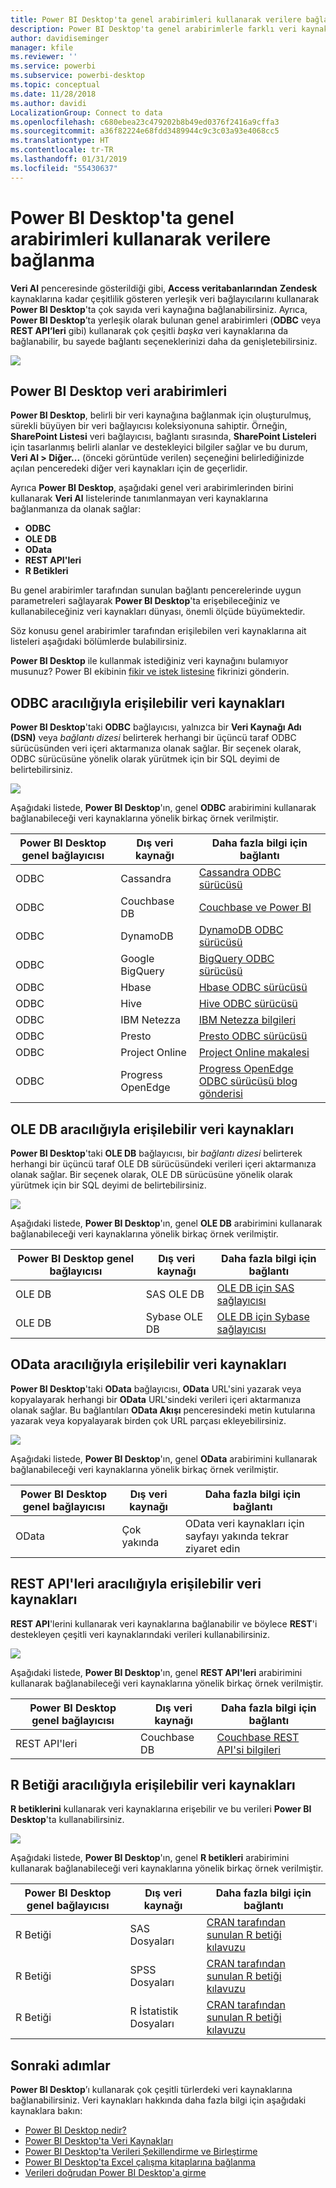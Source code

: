 ```yaml
---
title: Power BI Desktop'ta genel arabirimleri kullanarak verilere bağlanma
description: Power BI Desktop'ta genel arabirimlerle farklı veri kaynaklarına bağlanmayı öğrenin
author: davidiseminger
manager: kfile
ms.reviewer: ''
ms.service: powerbi
ms.subservice: powerbi-desktop
ms.topic: conceptual
ms.date: 11/28/2018
ms.author: davidi
LocalizationGroup: Connect to data
ms.openlocfilehash: c680ebea23c479202b8b49ed0376f2416a9cffa3
ms.sourcegitcommit: a36f82224e68fdd3489944c9c3c03a93e4068cc5
ms.translationtype: HT
ms.contentlocale: tr-TR
ms.lasthandoff: 01/31/2019
ms.locfileid: "55430637"
---
```

# <a name="connect-to-data-using-generic-interfaces-in-power-bi-desktop"></a>Power BI Desktop'ta genel arabirimleri kullanarak verilere bağlanma
**Veri Al** penceresinde gösterildiği gibi, **Access veritabanlarından** **Zendesk** kaynaklarına kadar çeşitlilik gösteren yerleşik veri bağlayıcılarını kullanarak **Power BI Desktop**'ta çok sayıda veri kaynağına bağlanabilirsiniz. Ayrıca, **Power BI Desktop**’ta yerleşik olarak bulunan genel arabirimleri (**ODBC** veya **REST API’leri** gibi) kullanarak çok çeşitli *başka* veri kaynaklarına da bağlanabilir, bu sayede bağlantı seçeneklerinizi daha da genişletebilirsiniz.

![](media/desktop-connect-using-generic-interfaces/generic-data-interfaces_1.png)

## <a name="power-bi-desktop-data-interfaces"></a>Power BI Desktop veri arabirimleri
**Power BI Desktop**, belirli bir veri kaynağına bağlanmak için oluşturulmuş, sürekli büyüyen bir veri bağlayıcısı koleksiyonuna sahiptir. Örneğin, **SharePoint Listesi** veri bağlayıcısı, bağlantı sırasında, **SharePoint Listeleri** için tasarlanmış belirli alanlar ve destekleyici bilgiler sağlar ve bu durum, **Veri Al > Diğer...** (önceki görüntüde verilen) seçeneğini belirlediğinizde açılan penceredeki diğer veri kaynakları için de geçerlidir.

Ayrıca **Power BI Desktop**, aşağıdaki genel veri arabirimlerinden birini kullanarak **Veri Al** listelerinde tanımlanmayan veri kaynaklarına bağlanmanıza da olanak sağlar:

* **ODBC**
* **OLE DB**
* **OData**
* **REST API'leri**
* **R Betikleri**

Bu genel arabirimler tarafından sunulan bağlantı pencerelerinde uygun parametreleri sağlayarak **Power BI Desktop**'ta erişebileceğiniz ve kullanabileceğiniz veri kaynakları dünyası, önemli ölçüde büyümektedir.

Söz konusu genel arabirimler tarafından erişilebilen veri kaynaklarına ait listeleri aşağıdaki bölümlerde bulabilirsiniz.

**Power BI Desktop** ile kullanmak istediğiniz veri kaynağını bulamıyor musunuz? Power BI ekibinin [fikir ve istek listesine](https://ideas.powerbi.com/) fikrinizi gönderin.

## <a name="data-sources-accessible-through-odbc"></a>ODBC aracılığıyla erişilebilir veri kaynakları
**Power BI Desktop**'taki **ODBC** bağlayıcısı, yalnızca bir **Veri Kaynağı Adı (DSN)** veya *bağlantı dizesi* belirterek herhangi bir üçüncü taraf ODBC sürücüsünden veri içeri aktarmanıza olanak sağlar. Bir seçenek olarak, ODBC sürücüsüne yönelik olarak yürütmek için bir SQL deyimi de belirtebilirsiniz.

![](media/desktop-connect-using-generic-interfaces/generic-data-interfaces_2.png)

Aşağıdaki listede, **Power BI Desktop**'ın, genel **ODBC** arabirimini kullanarak bağlanabileceği veri kaynaklarına yönelik birkaç örnek verilmiştir.

| Power BI Desktop genel bağlayıcısı | Dış veri kaynağı | Daha fazla bilgi için bağlantı |
| --- | --- | --- |
| ODBC |Cassandra |[Cassandra ODBC sürücüsü](http://www.simba.com/drivers/cassandra-odbc-jdbc/) |
| ODBC |Couchbase DB |[Couchbase ve Power BI](https://powerbi.microsoft.com/blog/visualizing-data-from-couchbase-server-v4-using-power-bi/) |
| ODBC |DynamoDB |[DynamoDB ODBC sürücüsü](http://www.simba.com/drivers/dynamodb-odbc-jdbc/) |
| ODBC |Google BigQuery |[BigQuery ODBC sürücüsü](http://www.simba.com/drivers/bigquery-odbc-jdbc/) |
| ODBC |Hbase |[Hbase ODBC sürücüsü](http://www.simba.com/drivers/hbase-odbc-jdbc/) |
| ODBC |Hive |[Hive ODBC sürücüsü](http://www.simba.com/drivers/hive-odbc-jdbc/) |
| ODBC |IBM Netezza |[IBM Netezza bilgileri](https://www.ibm.com/support/knowledgecenter/SSULQD_7.2.1/com.ibm.nz.datacon.doc/c_datacon_plg_overview.html) |
| ODBC |Presto |[Presto ODBC sürücüsü](http://www.simba.com/drivers/presto-odbc-jdbc/) |
| ODBC |Project Online |[Project Online makalesi](desktop-project-online-connect-to-data.md) |
| ODBC |Progress OpenEdge |[Progress OpenEdge ODBC sürücüsü blog gönderisi](https://na01.safelinks.protection.outlook.com/?url=https%3A%2F%2Fwww.progress.com%2Fblogs%2Fconnect-microsoft-power-bi-to-openedge-via-odbc-driver&data=02%7C01%7CMatt.Masson%40microsoft.com%7C5e63742e6c454308b58a08d4034b5923%7C72f988bf86f141af91ab2d7cd011db47%7C1%7C0%7C636137069555329811&sdata=gSu2Rq3vZ0uBVOgjaXxd8Y3uBf%2B8DidX6PG33jwAduY%3D&reserved=0) |

## <a name="data-sources-accessible-through-ole-db"></a>OLE DB aracılığıyla erişilebilir veri kaynakları
**Power BI Desktop**'taki **OLE DB** bağlayıcısı, bir *bağlantı dizesi* belirterek herhangi bir üçüncü taraf OLE DB sürücüsündeki verileri içeri aktarmanıza olanak sağlar. Bir seçenek olarak, OLE DB sürücüsüne yönelik olarak yürütmek için bir SQL deyimi de belirtebilirsiniz.

![](media/desktop-connect-using-generic-interfaces/generic-data-interfaces_3.png)

Aşağıdaki listede, **Power BI Desktop**'ın, genel **OLE DB** arabirimini kullanarak bağlanabileceği veri kaynaklarına yönelik birkaç örnek verilmiştir.

| Power BI Desktop genel bağlayıcısı | Dış veri kaynağı | Daha fazla bilgi için bağlantı |
| --- | --- | --- |
| OLE DB |SAS OLE DB |[OLE DB için SAS sağlayıcısı](https://support.sas.com/downloads/package.htm?pid=648) |
| OLE DB |Sybase OLE DB |[OLE DB için Sybase sağlayıcısı](http://infocenter.sybase.com/help/index.jsp?topic=/com.sybase.infocenter.dc35888.1550/doc/html/jon1256941734395.html) |

## <a name="data-sources-accessible-through-odata"></a>OData aracılığıyla erişilebilir veri kaynakları
**Power BI Desktop**'taki **OData** bağlayıcısı, **OData** URL'sini yazarak veya kopyalayarak herhangi bir **OData** URL'sindeki verileri içeri aktarmanıza olanak sağlar. Bu bağlantıları **OData Akışı** penceresindeki metin kutularına yazarak veya kopyalayarak birden çok URL parçası ekleyebilirsiniz.

![](media/desktop-connect-using-generic-interfaces/generic-data-interfaces_4.png)

Aşağıdaki listede, **Power BI Desktop**'ın, genel **OData** arabirimini kullanarak bağlanabileceği veri kaynaklarına yönelik birkaç örnek verilmiştir.

| Power BI Desktop genel bağlayıcısı | Dış veri kaynağı | Daha fazla bilgi için bağlantı |
| --- | --- | --- |
| OData |Çok yakında |OData veri kaynakları için sayfayı yakında tekrar ziyaret edin |

## <a name="data-sources-accessible-through-rest-apis"></a>REST API'leri aracılığıyla erişilebilir veri kaynakları
**REST API**'lerini kullanarak veri kaynaklarına bağlanabilir ve böylece **REST**'i destekleyen çeşitli veri kaynaklarındaki verileri kullanabilirsiniz.

![](media/desktop-connect-using-generic-interfaces/generic-data-interfaces_5.png)

Aşağıdaki listede, **Power BI Desktop**'ın, genel **REST API'leri** arabirimini kullanarak bağlanabileceği veri kaynaklarına yönelik birkaç örnek verilmiştir.

| Power BI Desktop genel bağlayıcısı | Dış veri kaynağı | Daha fazla bilgi için bağlantı |
| --- | --- | --- |
| REST API'leri |Couchbase DB |[Couchbase REST API'si bilgileri](https://powerbi.microsoft.com/blog/visualizing-data-from-couchbase-server-v4-using-power-bi/) |

## <a name="data-sources-accessible-through-r-script"></a>R Betiği aracılığıyla erişilebilir veri kaynakları
**R betiklerini** kullanarak veri kaynaklarına erişebilir ve bu verileri **Power BI Desktop**'ta kullanabilirsiniz.

![](media/desktop-connect-using-generic-interfaces/r-scripts-2.png)

Aşağıdaki listede, **Power BI Desktop**'ın, genel **R betikleri** arabirimini kullanarak bağlanabileceği veri kaynaklarına yönelik birkaç örnek verilmiştir.

| Power BI Desktop genel bağlayıcısı | Dış veri kaynağı | Daha fazla bilgi için bağlantı |
| --- | --- | --- |
| R Betiği |SAS Dosyaları |[CRAN tarafından sunulan R betiği kılavuzu](https://cran.r-project.org/doc/manuals/R-data.html) |
| R Betiği |SPSS Dosyaları |[CRAN tarafından sunulan R betiği kılavuzu](https://cran.r-project.org/doc/manuals/R-data.html) |
| R Betiği |R İstatistik Dosyaları |[CRAN tarafından sunulan R betiği kılavuzu](https://cran.r-project.org/doc/manuals/R-data.html) |

## <a name="next-steps"></a>Sonraki adımlar
**Power BI Desktop**’ı kullanarak çok çeşitli türlerdeki veri kaynaklarına bağlanabilirsiniz. Veri kaynakları hakkında daha fazla bilgi için aşağıdaki kaynaklara bakın:

* [Power BI Desktop nedir?](desktop-what-is-desktop.md)
* [Power BI Desktop'ta Veri Kaynakları](desktop-data-sources.md)
* [Power BI Desktop'ta Verileri Şekillendirme ve Birleştirme](desktop-shape-and-combine-data.md)
* [Power BI Desktop'ta Excel çalışma kitaplarına bağlanma](desktop-connect-excel.md)   
* [Verileri doğrudan Power BI Desktop'a girme](desktop-enter-data-directly-into-desktop.md)   


